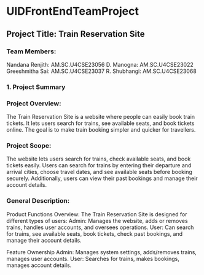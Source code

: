 # UIDFrontEndTeamProject   
## Project Title: Train Reservation Site

### Team Members: 
Nandana Renjith: AM.SC.U4CSE23056
D. Manogna: AM.SC.U4CSE23022
Greeshmitha Sai: AM.SC.U4CSE23037
R. Shubhangi: AM.SC.U4CSE23068

### 1. Project Summary  

### Project Overview:
The Train Reservation Site is a website where people can easily book train tickets. It lets users search for trains, see available seats, and book tickets online. The goal is to make train booking simpler and quicker for travellers.

### Project Scope:
The website lets users search for trains, check available seats, and book tickets easily. Users can search for trains by entering their departure and arrival cities, choose travel dates, and see available seats before booking securely. Additionally, users can view their past bookings and manage their account details.

### General Description:

Product Functions Overview:
The Train Reservation Site is designed for different types of users:
Admin: Manages the website, adds or removes trains, handles user accounts, and oversees operations.
User: Can search for trains, see available seats, book tickets, check past bookings, and manage their account details.

Feature Ownership
Admin: Manages system settings, adds/removes trains, manages user accounts.
User: Searches for trains, makes bookings, manages account details.
